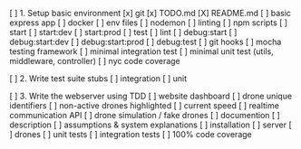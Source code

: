 [ ] 1. Setup basic environment
[x] git
[x] TODO.md
[X] README.md
[ ] basic express app
[ ] docker
[ ] env files
[ ] nodemon
[ ] linting
[ ] npm scripts 
[ ]   start
[ ]   start:dev
[ ]   start:prod
[ ]   test
[ ]   lint
[ ]   debug:start
[ ]   debug:start:dev
[ ]   debug:start:prod
[ ]   debug:test
[ ] git hooks
[ ] mocha testing framework
[ ] minimal integration test
[ ] minimal unit test (utils, middleware, controller)
[ ] nyc code coverage

[ ] 2. Write test suite stubs
[ ] integration
[ ] unit

[ ] 3. Write the webserver using TDD
[ ] website dashboard
[ ]   drone unique identifiers
[ ]   non-active drones highlighted
[ ]   current speed
[ ] realtime communication API
[ ] drone simulation / fake drones
[ ] documention
[ ]   description
[ ]   assumptions & system explanations
[ ]   installation
[ ]     server
[ ]     drones
[ ] unit tests
[ ] integration tests
[ ] 100% code coverage
